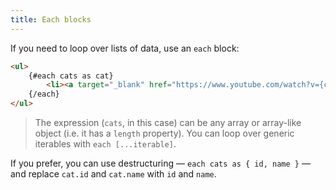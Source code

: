 ```yaml
---
title: Each blocks
---
```


If you need to loop over lists of data, use an `each` block:

```html
<ul>
	{#each cats as cat}
		<li><a target="_blank" href="https://www.youtube.com/watch?v={cat.id}">{cat.name}</a></li>
	{/each}
</ul>
```

> The expression (`cats`, in this case) can be any array or array-like object (i.e. it has a `length` property). You can loop over generic iterables with `each [...iterable]`.

If you prefer, you can use destructuring — `each cats as { id, name }` — and replace `cat.id` and `cat.name` with `id` and `name`.